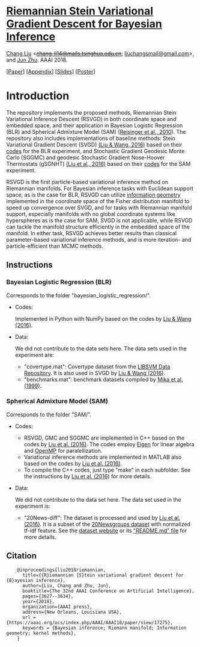 # [Riemannian Stein Variational Gradient Descent for Bayesian Inference](https://aaai.org/ocs/index.php/AAAI/AAAI18/paper/view/17275)
[Chang Liu][changliu] \<~~<chang-li14@mails.tsinghua.edu.cn>~~; <liuchangsmail@gmail.com>\>,
and [Jun Zhu][junzhu]. AAAI 2018.

\[[Paper](http://ml.cs.tsinghua.edu.cn/~changliu/rsvgd/Liu-Zhu.pdf)\]
\[[Appendix](http://ml.cs.tsinghua.edu.cn/~changliu/rsvgd/Liu-Zhu-appendix.pdf)\]
\[[Slides](http://ml.cs.tsinghua.edu.cn/~changliu/rsvgd/rsvgd_beamer.pdf)\]
\[[Poster](http://ml.cs.tsinghua.edu.cn/~changliu/rsvgd/rsvgd_poster.pdf)\]

# Introduction

The repository implements the proposed methods, Riemannian Stein Variational Inference Descent (RSVGD)
in both coordinate space and embedded space, and their application in Bayesian Logistic Regression (BLR)
and Spherical Admixture Model (SAM) ([Reisinger et al., 2010](https://icml.cc/Conferences/2010/papers/45.pdf)).
The repository also includes implementations of baseline methods:
Stein Variational Gradient Descent (SVGD) [(Liu & Wang, 2016)][svgd-paper]
based on their [codes][svgd-codes] for the BLR experiment,
and Stochastic Gradient Geodesic Monte Carlo (SGGMC) and geodesic Stochastic Gradient Nose-Hoover Thermostats (gSGNHT)
[(Liu et al., 2016)][sggmc-paper] based on their [codes][sggmc-codes] for the SAM experiment.

RSVGD is the first particle-based variational inference method on Riemannian manifolds.
For Bayesian inference tasks with Euclidean support space, as is the case for BLR,
RSVGD can utilize [information geometry](https://en.wikipedia.org/wiki/Information_geometry)
implemented in the coordinate space of the Fisher distribution manifold to speed up convergence over SVGD,
and for tasks with Riemannian manifold support, especially manifolds with no global coordinate systems
like hyperspheres as is the case for SAM, SVGD is not applicable,
while RSVGD can tackle the manifold structure efficiently in the embedded space of the manifold.
In either task, RSVGD achieves better results than classical parameter-based variational inference methods,
and is more iteration- and particle-efficient than MCMC methods.

## Instructions

### Bayesian Logistic Regression (BLR)

Corresponds to the folder "bayesian_logistic_regression/".

* Codes:

  Implemented in Python with NumPy based on the codes by [Liu & Wang (2016)][svgd-codes].

* Data:

  We did not contribute to the data sets here. The data sets used in the experiment are:

  - "covertype.mat":
    Covertype dataset from the [LIBSVM Data Repository](https://www.csie.ntu.edu.tw/~cjlin/libsvmtools/datasets/binary.html).
    It is also used in SVGD by [Liu & Wang (2016)][svgd-paper].
  - "benchmarks.mat":
    benchmark datasets compiled by [Mika et al. (1999)](http://theoval.cmp.uea.ac.uk/matlab/benchmarks/benchmarks.mat).

### Spherical Admixture Model (SAM)

Corresponds to the folder "SAM/".

* Codes:

  - RSVGD, GMC and SGGMC are implemented in C++ based on the codes by [Liu et al. (2016)][sggmc-codes].
    The codes employ [Eigen](http://eigen.tuxfamily.org/) for linear algebra
    and [OpenMP](http://openmp.org/) for paralellization.
  - Variational inference methods are implemented in MATLAB also based on the codes by [Liu et al. (2016)][sggmc-codes].
  - To compile the C++ codes, just type "make" in each subfolder.
    See the instructions by [Liu et al. (2016)][sggmc-codes] for more details.

* Data:

  We did not contribute to the data set here. The data set used in the experiment is:

  - "20News-diff":
    The dataset is processed and used by [Liu et al. (2016)][sggmc-codes].
    It is a subset of the [20Newsgroups dataset](http://www.qwone.com/~jason/20Newsgroups/)
    with normalized tf-idf feature.
    See the [dataset website](http://ml.cs.tsinghua.edu.cn/~changliu/sggmcmc-sam/)
    or its ["README.md" file](./SAM/data/20News-diff/README.md) for more details.

## Citation
```
	@inproceedings{liu2018riemannian,
	  title={{R}iemannian {S}tein variational gradient descent for {B}ayesian inference},
	  author={Liu, Chang and Zhu, Jun},
	  booktitle={The 32nd AAAI Conference on Artificial Intelligence},
	  pages={3627--3634},
	  year={2018},
	  organization={AAAI press},
	  address={New Orleans, Louisiana USA},
	  url = {https://aaai.org/ocs/index.php/AAAI/AAAI18/paper/view/17275},
	  keywords = {Bayesian inference; Riemann manifold; Information geometry; kernel methods},
	}
```

[changliu]: http://ml.cs.tsinghua.edu.cn/~changliu/index.html
[junzhu]: http://ml.cs.tsinghua.edu.cn/~jun/index.shtml
[svgd-paper]: http://papers.nips.cc/paper/6338-stein-variational-gradient-descent-a-general-purpose-bayesian-inference-algorithm
[svgd-codes]: https://github.com/DartML/Stein-Variational-Gradient-Descent
[sggmc-paper]: http://papers.nips.cc/paper/6281-stochastic-gradient-geodesic-mcmc-methods
[sggmc-codes]: https://github.com/chang-ml-thu/SG-Geod-MCMC

